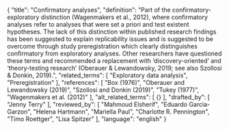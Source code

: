 {
  "title": "Confirmatory analyses",
  "definition": "Part of the confirmatory-exploratory distinction (Wagenmakers et al., 2012), where confirmatory analyses refer to analyses that were set a priori and test existent hypotheses. The lack of this distinction within published research findings has been suggested to explain replicability issues and is suggested to be overcome through study preregistration which clearly distinguishes confirmatory from exploratory analyses. Other researchers have questioned these terms and recommended a replacement with ‘discovery-oriented’ and ‘theory-testing research’ (Oberauer & Lewandowsky, 2019; see also Szollosi & Donkin, 2019).",
  "related_terms": [
    "Exploratory data analysis",
    "Preregistration"
  ],
  "references": [
    "Box (1976)",
    "Oberauer and Lewandowsky (2019)",
    "Szollosi and Donkin (2019)",
    "Tukey (1977)",
    "Wagenmakers et al. (2012)"
  ],
  "alt_related_terms": [
    {}
  ],
  "drafted_by": [
    "Jenny Terry"
  ],
  "reviewed_by": [
    "Mahmoud Elsherif",
    "Eduardo Garcia-Garzon",
    "Helena Hartmann",
    "Mariella Paul",
    "Charlotte R. Pennington",
    "Timo Roettger",
    "Lisa Spitzer"
  ],
  "language": "english"
}
